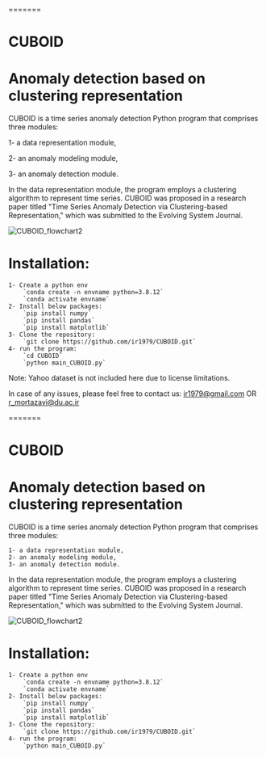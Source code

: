 =======
# CUBOID
Anomaly detection based on clustering representation
=======

CUBOID is a time series anomaly detection Python program that comprises three modules:

1- a data representation module,

2- an anomaly modeling module,

3- an anomaly detection module.

In the data representation module, the program employs a clustering algorithm to represent time series.
CUBOID was proposed in a research paper titled "Time Series Anomaly Detection via Clustering-based Representation," which was submitted to the Evolving System Journal.

![CUBOID_flowchart2](https://github.com/ir1979/CUBOID/assets/84338617/17f171a2-e9a2-4d96-91aa-0b7185247c53)

# Installation:

	1- Create a python env 
		`conda create -n envname python=3.8.12`
		`conda activate envname`
	2- Install below packages:
		`pip install numpy`
		`pip install pandas`
		`pip install matplotlib`
	3- Clone the repository:
		`git clone https://github.com/ir1979/CUBOID.git` 
	4- run the program:
		`cd CUBOID`
		`python main_CUBOID.py`


Note: Yahoo dataset is not included here due to license limitations.

In case of any issues, please feel free to contact us:
	ir1979@gmail.com   OR  r_mortazavi@du.ac.ir

=======
# CUBOID
Anomaly detection based on clustering representation
=======

CUBOID is a time series anomaly detection Python program that comprises three modules:

	1- a data representation module,
	2- an anomaly modeling module,
	3- an anomaly detection module.

In the data representation module, the program employs a clustering algorithm to represent time series.
CUBOID was proposed in a research paper titled "Time Series Anomaly Detection via Clustering-based Representation," which was submitted to the Evolving System Journal.

![CUBOID_flowchart2](https://github.com/ir1979/CUBOID/assets/84338617/17f171a2-e9a2-4d96-91aa-0b7185247c53)


# Installation:

	1- Create a python env 
		`conda create -n envname python=3.8.12`
		`conda activate envname`
	2- Install below packages:
		`pip install numpy`
		`pip install pandas`
		`pip install matplotlib`
	3- Clone the repository:
		`git clone https://github.com/ir1979/CUBOID.git` 
	4- run the program:
		`python main_CUBOID.py`


